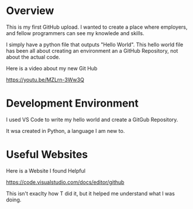 # Overview
This is my first GitHub upload. I wanted to create a place where employers, and fellow programmers can see my knowlede and skills.

I simply have a python file that outputs "Hello World". This hello world file has been all about creating an environment an a GitHub Repository, not about the actual code.


Here is a video about my new Git Hub

https://youtu.be/MZLrn-3Ww3Q

# Development Environment

I used VS Code to write my hello world and create a GitGub Repository.

It wsa created in Python, a language I am new to.

# Useful Websites


Here is a Website I found Helpful

https://code.visualstudio.com/docs/editor/github

This isn't exaclty how T did it, but it helped me understand what I was doing.